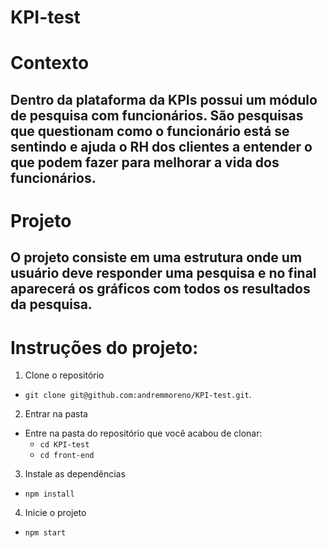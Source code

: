 # KPI-test

# Contexto

## Dentro da plataforma da KPIs possui um módulo de pesquisa com funcionários. São pesquisas que questionam como o funcionário está se sentindo e ajuda o RH dos clientes a entender o que podem fazer para melhorar a vida dos funcionários.

# Projeto

## O projeto consiste em uma estrutura onde um usuário deve responder uma pesquisa e no final aparecerá os gráficos com todos os resultados da pesquisa.

# Instruções do projeto:

1. Clone o repositório
- `git clone git@github.com:andremmoreno/KPI-test.git`.

2. Entrar na pasta
- Entre na pasta do repositório que você acabou de clonar:
  - `cd KPI-test`
  - `cd front-end`


3. Instale as dependências
- `npm install`

4. Inicie o projeto

- `npm start`
